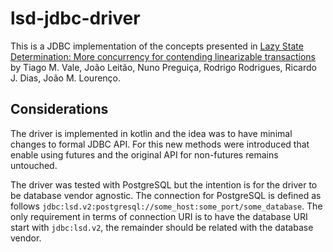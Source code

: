 # lsd-jdbc-driver

This is a JDBC implementation of the concepts presented in [Lazy State Determination: More concurrency for contending linearizable transactions](https://arxiv.org/abs/2007.09733) by Tiago M. Vale, João Leitão, Nuno Preguiça, Rodrigo Rodrigues, Ricardo J. Dias, João M. Lourenço.

## Considerations

The driver is implemented in kotlin and the idea was to have minimal changes to formal JDBC API.
For this new methods were introduced that enable using futures and the original API for non-futures remains untouched.

The driver was tested with PostgreSQL but the intention is for the driver to be database vendor agnostic.
The connection for PostgreSQL is defined as follows `jdbc:lsd.v2:postgresql://some_host:some_port/some_database`.
The only requirement in terms of connection URI is to have the database URI start with `jdbc:lsd.v2`, the remainder should be related with the database vendor.
